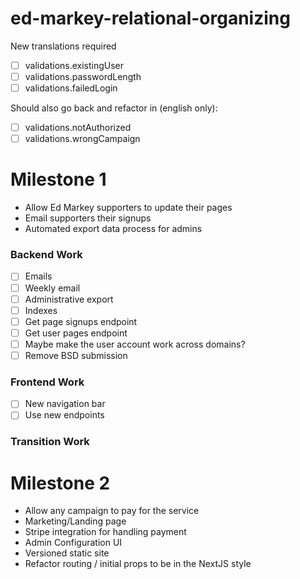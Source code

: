 # ed-markey-relational-organizing

New translations required
- [ ] validations.existingUser
- [ ] validations.passwordLength
- [ ] validations.failedLogin

Should also go back and refactor in (english only):
- [ ] validations.notAuthorized
- [ ] validations.wrongCampaign

# Milestone 1

- Allow Ed Markey supporters to update their pages
- Email supporters their signups
- Automated export data process for admins

### Backend Work
- [ ] Emails
 - [ ] Weekly email
 - [ ] Administrative export
- [ ] Indexes
- [ ] Get page signups endpoint
- [ ] Get user pages endpoint
- [ ] Maybe make the user account work across domains?
- [ ] Remove BSD submission

### Frontend Work
- [ ] New navigation bar
- [ ] Use new endpoints

### Transition Work


# Milestone 2

- Allow any campaign to pay for the service
- Marketing/Landing page
- Stripe integration for handling payment
- Admin Configuration UI
- Versioned static site
- Refactor routing / initial props to be in the NextJS style
